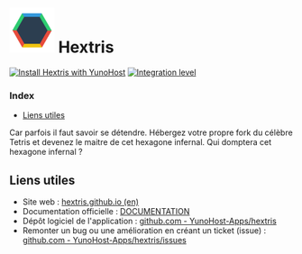 # <img src="/images/hextris_logo.png" width="80px" alt="logo de Hextris"> Hextris

[![Install Hextris with YunoHost](https://install-app.yunohost.org/install-with-yunohost.png)](https://install-app.yunohost.org/?app=hextris) [![Integration level](https://dash.yunohost.org/integration/hextris.svg)](https://dash.yunohost.org/appci/app/hextris)

### Index

- [Liens utiles](#liens-utiles)

Car parfois il faut savoir se détendre. Hébergez votre propre fork du célèbre Tetris et devenez le maitre de cet hexagone infernal.
Qui domptera cet hexagone infernal ?

## Liens utiles

 + Site web : [hextris.github.io (en)](http://hextris.github.io/)
 + Documentation officielle : [DOCUMENTATION](#)
 + Dépôt logiciel de l'application : [github.com - YunoHost-Apps/hextris](https://github.com/YunoHost-Apps/hextris_ynh)
 + Remonter un bug ou une amélioration en créant un ticket (issue) : [github.com - YunoHost-Apps/hextris/issues](https://github.com/YunoHost-Apps/hextris_ynh/issues)
